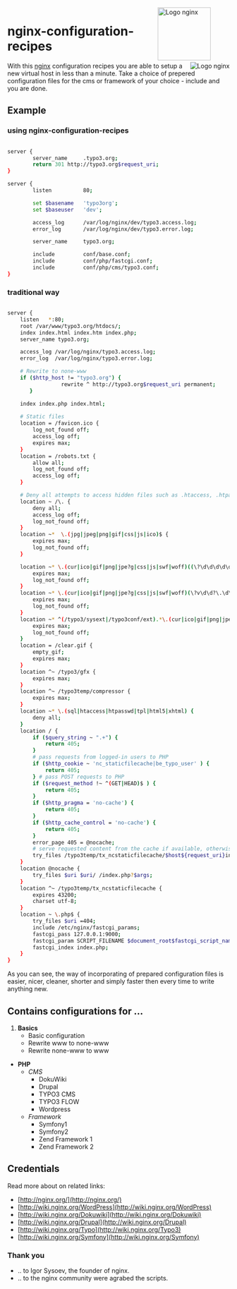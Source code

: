 <img src="http://ebmedia.eventbrite.com/s3-s3/eventlogos/6576803/1238025969-14.jpg" alt="Logo nginx" width="120" style="margin:2px 43px" align="right">

nginx-configuration-recipes 
===========================

<a href="http://nginx.org/">
<img src="http://upload.wikimedia.org/wikipedia/de/thumb/2/2c/Nginx_Logo.svg/200px-Nginx_Logo.svg.png" alt="Logo nginx" align="right"></a>

With this [nginx](http://nginx.org/) configuration recipes you are able to setup a new virtual host in less than a minute. Take a choice of prepered configuration files for the cms or framework of your choice - include and you are done. 

## Example

### using nginx-configuration-recipes

```bash

server {
		server_name		.typo3.org;
		return 301 http://typo3.org$request_uri;
}

server {
		listen			80;

		set $basename 	'typo3org';
		set $baseuser 	'dev';

		access_log		/var/log/nginx/dev/typo3.access.log;
		error_log		/var/log/nginx/dev/typo3.error.log;

		server_name		typo3.org;

		include			conf/base.conf;
		include			conf/php/fastcgi.conf;
		include			conf/php/cms/typo3.conf;
}
```

### traditional way
```bash

server {
    listen   *:80;
    root /var/www/typo3.org/htdocs/;
    index index.html index.htm index.php;
    server_name typo3.org;

    access_log /var/log/nginx/typo3.access.log;
    error_log  /var/log/nginx/typo3.error.log;

	# Rewrite to none-www
    if ($http_host != "typo3.org") {
                 rewrite ^ http://typo3.org$request_uri permanent;
       }

    index index.php index.html;
    
    # Static files
    location = /favicon.ico {
        log_not_found off;
        access_log off;
        expires max;
    }
    location = /robots.txt {
        allow all;
        log_not_found off;
        access_log off;
    }

    # Deny all attempts to access hidden files such as .htaccess, .htpasswd, .DS_Store (Mac).
    location ~ /\. {
        deny all;
        access_log off;
        log_not_found off;
    }
    location ~*  \.(jpg|jpeg|png|gif|css|js|ico)$ {
        expires max;
        log_not_found off;
    }

    location ~* \.(cur|ico|gif|png|jpe?g|css|js|swf|woff)((\?\d\d\d\d\d\d\d\d\d\d)|(\?s=\d\d\d\d\d\d\d\d\d\d))$ {
        expires max;
        log_not_found off;
    }
    location ~* \.(cur|ico|gif|png|jpe?g|css|js|swf|woff)(\?v\d\d?\.\d\d?\.\d\d?)$ {
        expires max;
        log_not_found off;
    }
    location ~* ^(/typo3/sysext|/typo3conf/ext).*\.(cur|ico|gif|png|jpe?g|css|js|swf|woff) {
        expires max;
        log_not_found off;
    }
    location = /clear.gif {
        empty_gif;
        expires max;
    }
    location ^~ /typo3/gfx {
        expires max;
    }
    location ^~ /typo3temp/compressor {
        expires max;
    }
    location ~* \.(sql|htaccess|htpasswd|tpl|html5|xhtml) {
        deny all;
    }
    location / {
        if ($query_string ~ ".+") {
            return 405;
        }
        # pass requests from logged-in users to PHP
        if ($http_cookie ~ 'nc_staticfilecache|be_typo_user' ) {
            return 405;
        } # pass POST requests to PHP
        if ($request_method !~ ^(GET|HEAD)$ ) {
            return 405;
        }
        if ($http_pragma = 'no-cache') {
            return 405;
        }
        if ($http_cache_control = 'no-cache') {
            return 405;
        }
        error_page 405 = @nocache;
        # serve requested content from the cache if available, otherwise pass the request to PHP
        try_files /typo3temp/tx_ncstaticfilecache/$host${request_uri}index.html @nocache;
    }
    location @nocache {
        try_files $uri $uri/ /index.php?$args;
    }
    location ^~ /typo3temp/tx_ncstaticfilecache {
        expires 43200;
        charset utf-8;
    }
    location ~ \.php$ {
        try_files $uri =404;
        include /etc/nginx/fastcgi_params;
        fastcgi_pass 127.0.0.1:9000;
        fastcgi_param SCRIPT_FILENAME $document_root$fastcgi_script_name;
        fastcgi_index index.php;
    }
}
```

As you can see, the way of incorporating of prepared configuration files is easier, nicer, cleaner, shorter and simply faster then every time to write anything new.

## Contains configurations for ...

1. **Basics**
   - Basic configuration  
   - Rewrite www to none-www
   - Rewrite none-www to www

- **PHP**
  - _CMS_
     - DokuWiki
     - Drupal
     - TYPO3 CMS
     - TYPO3 FLOW
     - Wordpress
  - _Framework_
     - Symfony1
     - Symfony2
     - Zend Framework 1
     - Zend Framework 2


## Credentials
Read more about on related links:

- [http://nginx.org/](http://nginx.org/)‎
- [http://wiki.nginx.org/WordPress](http://wiki.nginx.org/WordPress)‎
- [http://wiki.nginx.org/Dokuwiki](http://wiki.nginx.org/Dokuwiki)
- [http://wiki.nginx.org/Drupal](http://wiki.nginx.org/Drupal)
- [http://wiki.nginx.org/Typo](http://wiki.nginx.org/Typo3)
- [http://wiki.nginx.org/Symfony](http://wiki.nginx.org/Symfony)

### Thank you
 - .. to Igor Sysoev, the founder of nginx.
 - .. to the nginx community were agrabed the scripts.
